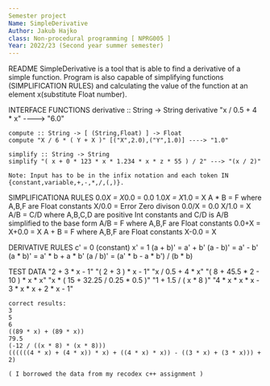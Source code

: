 ```yaml
---
Semester project 
Name: SimpleDerivative
Author: Jakub Hajko
class: Non-procedural programming [ NPRG005 ]
Year: 2022/23 (Second year summer semester)
---
```


README
    SimpleDerivative is a tool that is able to find a derivative of a simple function. Program is also capable of simplifying functions (SIMPLIFICATION RULES) and calculating the value of the function at an element x(substitute Float number).


INTERFACE FUNCTIONS
    derivative :: String -> String
    derivative "x / 0.5 + 4 * x" ----> "6.0"

    compute :: String -> [ (String,Float) ] -> Float
    compute "X / 6 * ( Y + X )" [("X",2.0),("Y",1.0)] ----> "1.0"

    simplify :: String -> String
    simplify "( x + 0 * 123 * x * 1.234 * x * z * 55 ) / 2" ---> "(x / 2)"

    Note: Input has to be in the infix notation and each token IN {constant,variable,+,-,*,/,(,)}.


SIMPLIFICATIONA RULES
    0.0*X = X*0.0 = 0.0 
    1.0*X = X*1.0 = X
    A * B = F    where A,B,F are Float constants
    X/0.0 = Error Zero divison
    0.0/X  = 0.0
    X/1.0 = X
    A/B = C/D    where A,B,C,D are positive Int constants and C/D is A/B simplified to the base form
    A/B = F    where A,B,F are Float constants
    0.0+X = X+0.0 = X 
    A + B = F    where A,B,F are Float constants
    X-0.0 = X


DERIVATIVE RULES
    c' = 0 (constant)
    x' = 1
    (a + b)' = a' + b'
    (a - b)' = a' - b'
    (a * b)' = a' * b + a * b'
    (a / b)' = (a' * b - a * b') / (b * b)


TEST DATA
    "2 + 3 * x - 1"
    "( 2 + 3 ) * x - 1"
    "x / 0.5 + 4 * x"
    "( 8 + 45.5 * 2 - 10 ) * x * x"
    "x * ( 15 + 32.25 / 0.25 * 0.5 )"
    "1 + 1.5 / ( x * 8 )"
    "4 * x * x * x - 3 * x * x + 2 * x - 1"
    
    correct results:
    3
    5
    6
    ((89 * x) + (89 * x))
    79.5
    (-12 / ((x * 8) * (x * 8)))
    ((((((4 * x) + (4 * x)) * x) + ((4 * x) * x)) - ((3 * x) + (3 * x))) + 2)

    ( I borrowed the data from my recodex c++ assignment )
